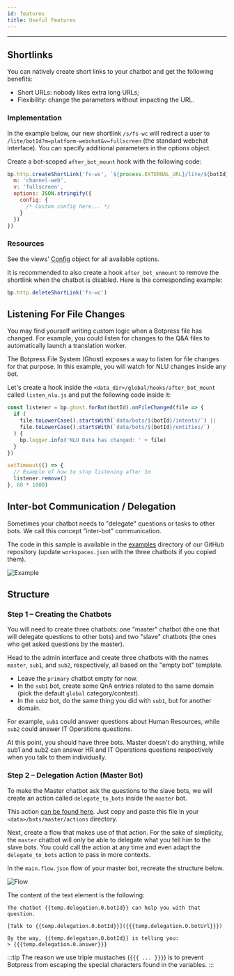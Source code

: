 ```yaml
---
id: features
title: Useful Features
---
```


--------------------

## Shortlinks

You can natively create short links to your chatbot and get the following benefits:

- Short URLs: nobody likes extra long URLs;
- Flexibility: change the parameters without impacting the URL.

### Implementation

In the example below, our new shortlink `/s/fs-wc` will redirect a user to `/lite/botId?m=platform-webchat&v=fullscreen` (the standard webchat interface). You can specify additional parameters in the options object.

Create a bot-scoped `after_bot_mount` hook with the following code:

```js
bp.http.createShortLink('fs-wc', `${process.EXTERNAL_URL}/lite/${botId}/`, {
  m: 'channel-web',
  v: 'fullscreen',
  options: JSON.stringify({
    config: {
      /* Custom config here... */
    }
  })
})
```
### Resources

See the views' [Config](https://github.com/botpress/botpress/blob/master/modules/channel-web/src/views/lite/typings.d.ts#L130) object for all available options.

It is recommended to also create a hook `after_bot_unmount` to remove the shortlink when the chatbot is disabled. Here is the corresponding example:

```js
bp.http.deleteShortLink('fs-wc')
```

## Listening For File Changes

You may find yourself writing custom logic when a Botpress file has changed. For example, you could listen for changes to the Q&A files to automatically launch a translation worker.

The Botpress File System (Ghost) exposes a way to listen for file changes for that purpose. In this example, you will watch for NLU changes inside any bot.

Let's create a hook inside the `<data_dir>/global/hooks/after_bot_mount` called `listen_nlu.js` and put the following code inside it:

```js
const listener = bp.ghost.forBot(botId).onFileChanged(file => {
  if (
    file.toLowerCase().startsWith(`data/bots/${botId}/intents/`) ||
    file.toLowerCase().startsWith(`data/bots/${botId}/entities/`)
  ) {
    bp.logger.info('NLU Data has changed: ' + file)
  }
})

setTimeout(() => {
  // Example of how to stop listening after 1m
  listener.remove()
}, 60 * 1000)
```

## Inter-bot Communication / Delegation

Sometimes your chatbot needs to "delegate" questions or tasks to other bots. We call this concept "inter-bot" communication.

The code in this sample is available in the [examples](https://github.com/botpress/botpress/tree/master/examples/interbot) directory of our GitHub repository (update `workspaces.json` with the three chatbots if you copied them).

![Example](/assets/tutorials_interbot-example.png)

## Structure

### Step 1 – Creating the Chatbots

You will need to create three chatbots: one "master" chatbot (the one that will delegate questions to other bots) and two "slave" chatbots (the ones who get asked questions by the master).

Head to the admin interface and create three chatbots with the names `master`, `sub1`, and `sub2`, respectively, all based on the "empty bot" template.

- Leave the `primary` chatbot empty for now.
- In the `sub1` bot, create some QnA entries related to the same domain (pick the default `global` category/context).
- In the `sub2` bot, do the same thing you did with `sub1`, but for another domain.

For example, `sub1` could answer questions about Human Resources, while `sub2` could answer IT Operations questions.

At this point, you should have three bots. Master doesn't do anything, while sub1 and sub2 can answer HR and IT Operations questions respectively when you talk to them individually.

### Step 2 – Delegation Action (Master Bot)

To make the Master chatbot ask the questions to the slave bots, we will create an action called `delegate_to_bots` inside the `master` bot.

This action [can be found here](https://github.com/botpress/botpress/tree/master/examples/interbot/bots/master/actions/delegate_to_bots.js). Just copy and paste this file in your `<data>/bots/master/actions` directory.

Next, create a flow that makes use of that action. For the sake of simplicity, the `master` chatbot will only be able to delegate what you tell him to the slave bots. You could call the action at any time and even adapt the `delegate_to_bots` action to pass in more contexts.

In the `main.flow.json` flow of your master bot, recreate the structure below.

![Flow](/assets/tutorials_interbot-flow.png)

The content of the text element is the following:

```
The chatbot {{temp.delegation.0.botId}} can help you with that question.

[Talk to {{temp.delegation.0.botId}}]({{{temp.delegation.0.botUrl}}})

By the way, {{temp.delegation.0.botId}} is telling you:
> {{{temp.delegation.0.answer}}}
```

:::tip
The reason we use triple mustaches (`{{{ ... }}}`) is to prevent Botpress from escaping the special characters found in the variables.
:::